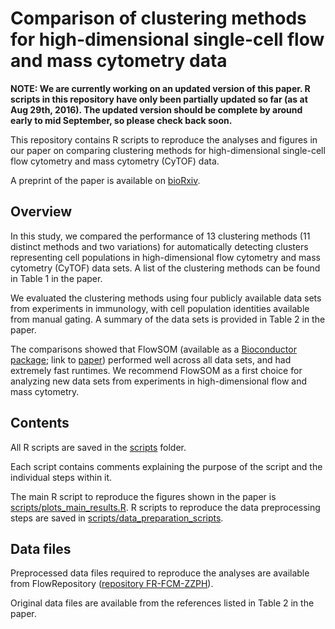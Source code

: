 # Comparison of clustering methods for high-dimensional single-cell flow and mass cytometry data

**NOTE: We are currently working on an updated version of this paper. R scripts in this repository have only been partially updated so far (as at Aug 29th, 2016). The updated version should be complete by around early to mid September, so please check back soon.**

This repository contains R scripts to reproduce the analyses and figures in our paper on comparing clustering methods for high-dimensional single-cell flow cytometry and mass cytometry (CyTOF) data.

A preprint of the paper is available on [bioRxiv](http://biorxiv.org/content/early/2016/04/07/047613).


## Overview

In this study, we compared the performance of 13 clustering methods (11 distinct methods and two variations) for automatically detecting clusters representing cell populations in high-dimensional flow cytometry and mass cytometry (CyTOF) data sets. A list of the clustering methods can be found in Table 1 in the paper.

We evaluated the clustering methods using four publicly available data sets from experiments in immunology, with cell population identities available from manual gating. A summary of the data sets is provided in Table 2 in the paper.

The comparisons showed that FlowSOM (available as a [Bioconductor package](http://bioconductor.org/packages/release/bioc/html/FlowSOM.html); link to [paper](http://www.ncbi.nlm.nih.gov/pubmed/25573116)) performed well across all data sets, and had extremely fast runtimes. We recommend FlowSOM as a first choice for analyzing new data sets from experiments in high-dimensional flow and mass cytometry.


## Contents

All R scripts are saved in the [scripts](scripts/) folder.

Each script contains comments explaining the purpose of the script and the individual steps within it.

The main R script to reproduce the figures shown in the paper is [scripts/plots_main_results.R](scripts/plots_main_results.R). R scripts to reproduce the data preprocessing steps are saved in [scripts/data_preparation_scripts](scripts/data_preparation_scripts/).


## Data files

Preprocessed data files required to reproduce the analyses are available from FlowRepository ([repository FR-FCM-ZZPH](https://flowrepository.org/id/FR-FCM-ZZPH)).

Original data files are available from the references listed in Table 2 in the paper.


